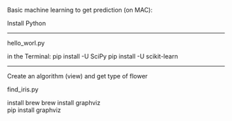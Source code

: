 Basic machine learning to get prediction (on MAC):

Install Python

---
hello_worl.py

in the Terminal: 
pip install -U SciPy
pip install -U scikit-learn

---
Create an algorithm (view) and get type of flower

find_iris.py

install brew
brew install graphviz  
pip install graphviz 